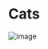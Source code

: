 # Cats <br>
![image](https://user-images.githubusercontent.com/110189253/226928999-8e1c2b74-70e7-4195-a0ce-a3ac3496c317.png)


